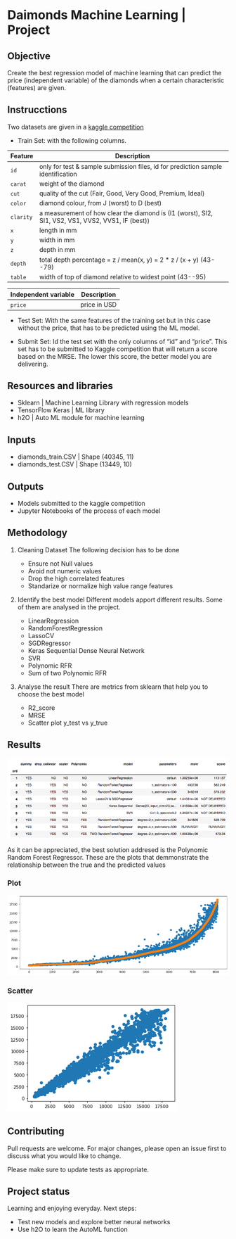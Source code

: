 # Daimonds Machine Learning | Project


## Objective
Create the best regression model of machine learning that can predict the price (independent variable) of the diamonds when a certain characteristic (features) are given. 


## Instrucctions
Two datasets are given in a [kaggle competition](https://www.kaggle.com/c/diamonds-datamad0120)

- Train Set: with the following columns. 

| Feature | Description |
| --- | --- |
|`id` | only for test & sample submission files, id for prediction sample identification |
|`carat`| weight of the diamond |
|`cut`| quality of the cut (Fair, Good, Very Good, Premium, Ideal) |
|`color`| diamond colour, from J (worst) to D (best) |
|`clarity`| a measurement of how clear the diamond is (I1 (worst), SI2, SI1, VS2, VS1, VVS2, VVS1, IF (best)) |
|`x`| length in mm |
|`y`| width in mm |
|`z`| depth in mm |
|`depth`| total depth percentage = z / mean(x, y) = 2 * z / (x + y) (43--79) |
|`table`| width of top of diamond relative to widest point (43--95) |

| Independent variable | Description |
| --- | --- |
|`price` | price in USD |

- Test Set: With the same features of the training set but in this case without the price, that has to be predicted using the ML model. 

- Submit Set: Id the test set with the only columns of “id” and “price”. This set has to be submitted to Kaggle competition that will return a score based on the MRSE. The lower this score, the better model you are delivering. 


## Resources and libraries
- Sklearn | Machine Learning Library with regression models
- TensorFlow Keras | ML library
- h2O | Auto ML module for machine learning


## Inputs
- diamonds_train.CSV | Shape (40345, 11)
- diamonds_test.CSV | Shape (13449, 10)


## Outputs
- Models submitted to the kaggle competition
- Jupyter Notebooks of the process of each model


## Methodology
1. Cleaning Dataset
The following decision has to be done 
    - Ensure not Null values
    - Avoid not numeric values
    - Drop the high correlated features
    - Standarize or normalize high value range features

2. Identify the best model
Different models apport different results. Some of them are analysed in the project.
    - LinearRegression
    - RandomForestRegression
    - LassoCV
    - SGDRegressor
    - Keras Sequential Dense Neural Network
    - SVR
    - Polynomic RFR
    - Sum of two Polynomic RFR

3. Analyse the result
There are metrics from sklearn that help you to choose the best model
    - R2_score
    - MRSE
    - Scatter plot y_test vs y_true


## Results
![Result table](/outputs/img/results.png)

As it can be appreciated, the best solution addresed is the Polynomic Random Forest Regressor.
These are the plots that demmonstrate the relationship between the true and the predicted values
### Plot
![Result plot](/outputs/img/result_plot.png)
### Scatter
![Result scatter](/outputs/img/Poly.png)


## Contributing
Pull requests are welcome. For major changes, please open an issue first to discuss what you would like to change.

Please make sure to update tests as appropriate.


## Project status
Learning and enjoying everyday.
Next steps:
- Test new models and explore better neural networks
- Use h2O to learn the AutoML function
